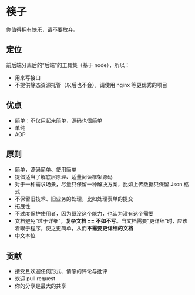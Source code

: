 # 筷子
你值得拥有快乐，请不要放弃。

## 定位
前后端分离后的“后端”的工具集（基于 node），所以：
+ 用来写接口
+ 不提供静态资源托管（以后也不会），请使用 nginx 等更优秀的项目

## 优点
+ 简单：不仅用起来简单，源码也很简单
+ 单纯
+ AOP

## 原则
+ 简单，源码简单、使用简单
+ 提倡适当了解底层原理、适量阅读框架源码
+ 对于一种需求场景，尽量只保留一种解决方案，比如上传数据只保留 Json 格式
+ 不保留旧技术、旧业务的处理，比如处理表单的提交
+ 拓展性
+ 不过度保护使用者，因为既没这个能力，也认为没有这个需要
+ 文档避免“过于详细”，**复杂文档 == 不如不写**。当文档需要“更详细”时，应该着眼于程序，使之更简单，从而**不需要更详细的文档**
+ 中文本位

## 贡献
+ 接受且欢迎任何形式、情感的评论与批评
+ 欢迎 pull request
+ 你的分享是最大的共享
